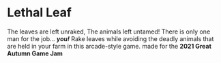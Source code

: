 # Lethal Leaf
The leaves are left unraked, The animals left untamed! 
There is only one man for the job... **_you!_** 
Rake leaves while avoiding the deadly animals that are held in your farm in this arcade-style game.
made for the **2021 Great Autumn Game Jam**
